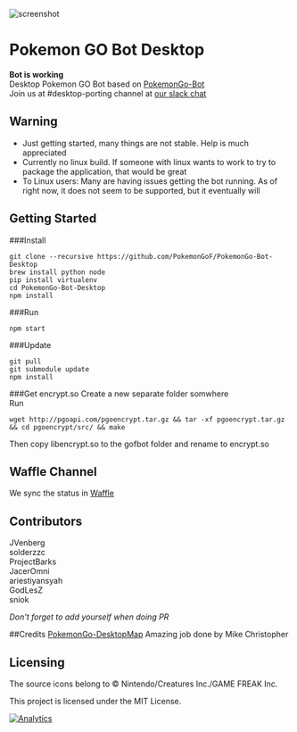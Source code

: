 ![screenshot](http://i.imgur.com/tzMaWv4.png)
# Pokemon GO Bot Desktop
**Bot is working**  
Desktop Pokemon GO Bot based on [PokemonGo-Bot](https://github.com/PokemonGoF/PokemonGo-Bot)  
Join us at #desktop-porting channel at [our slack chat](https://pokemongo-bot.herokuapp.com/)


## Warning
 - Just getting started, many things are not stable. Help is much appreciated
 - Currently no linux build. If someone with linux wants to work to try to package the application, that would be great
 - To Linux users: Many are having issues getting the bot running. As of right now, it does not seem to be supported, but it eventually will

## Getting Started

###Install
```
git clone --recursive https://github.com/PokemonGoF/PokemonGo-Bot-Desktop
brew install python node
pip install virtualenv
cd PokemonGo-Bot-Desktop
npm install
```

###Run
```
npm start
```

###Update
```
git pull
git submodule update
npm install
```

###Get encrypt.so
Create a new separate folder somwhere  
Run  
```
wget http://pgoapi.com/pgoencrypt.tar.gz && tar -xf pgoencrypt.tar.gz && cd pgoencrypt/src/ && make
```
Then copy libencrypt.so to the gofbot folder and rename to encrypt.so

## Waffle Channel
We sync the status in [Waffle](https://waffle.io/PokemonGoF/PokemonGo-Bot-Desktop)

## Contributors
JVenberg  
solderzzc  
ProjectBarks  
JacerOmni  
ariestiyansyah  
GodLesZ  
sniok  

*Don't forget to add yourself when doing PR*

##Credits
[PokemonGo-DesktopMap](https://github.com/mchristopher/PokemonGo-DesktopMap) Amazing job done by  Mike Christopher

## Licensing

The source icons belong to © Nintendo/Creatures Inc./GAME FREAK Inc.

This project is licensed under the MIT License.

[![Analytics](https://ga-beacon.appspot.com/UA-81468120-1/desktop-welcome-page)](https://github.com/igrigorik/ga-beacon)
